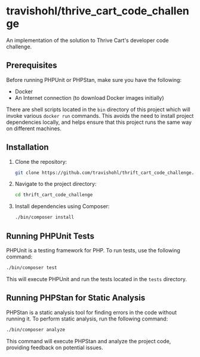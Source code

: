 # travishohl/thrive_cart_code_challenge

An implementation of the solution to Thrive Cart's developer code challenge.

## Prerequisites

Before running PHPUnit or PHPStan, make sure you have the following:

- Docker
- An Internet connection (to download Docker images initially)

There are shell scripts located in the `bin` directory of this project which
will invoke various `docker run` commands. This avoids the need to install
project dependencies locally, and helps ensure that this project runs the same
way on different machines.

## Installation

1. Clone the repository:

    ```bash
    git clone https://github.com/travishohl/thrift_cart_code_challenge.git
    ```

2. Navigate to the project directory:

    ```bash
    cd thrift_cart_code_challenge
    ```

3. Install dependencies using Composer:

    ```bash
    ./bin/composer install
    ```

## Running PHPUnit Tests

PHPUnit is a testing framework for PHP. To run tests, use the following command:

```bash
./bin/composer test
```

This will execute PHPUnit and run the tests located in the `tests` directory.

## Running PHPStan for Static Analysis

PHPStan is a static analysis tool for finding errors in the code without running it. To perform static analysis, run the following command:

```bash
./bin/composer analyze
```

This command will execute PHPStan and analyze the project code, providing feedback on potential issues.
